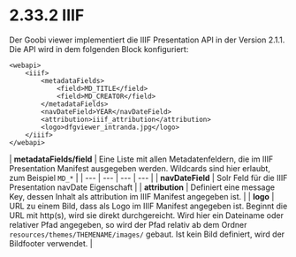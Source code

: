 # 2.33.2 IIIF

Der Goobi viewer implementiert die IIIF Presentation API in der Version 2.1.1. Die API wird in dem folgenden Block konfiguriert:

```markup
<webapi>
    <iiif>
        <metadataFields>
            <field>MD_TITLE</field>
            <field>MD_CREATOR</field>
        </metadataFields>
        <navDateField>YEAR</navDateField>
        <attribution>iiif_attribution</attribution>
        <logo>dfgviewer_intranda.jpg</logo>
    </iiif>
</webapi>
```

| **metadataFields/field** | Eine Liste mit allen Metadatenfeldern, die im IIIF Presentation Manifest ausgegeben werden. Wildcards sind hier erlaubt, zum Beispiel `MD_*` |
| --- | --- | --- | --- |
| **navDateField** | Solr Feld für die IIIF Presentation navDate Eigenschaft |
| **attribution** | Definiert eine message Key, dessen Inhalt als attribution im IIIF Manifest angegeben ist. |
| **logo** | URL zu einem Bild, dass als Logo im IIIF Manifest angegeben ist. Beginnt die URL mit http\(s\), wird sie direkt durchgereicht. Wird hier ein Dateiname oder relativer Pfad angegeben, so wird der Pfad relativ ab dem Ordner `resources/themes/THEMENAME/images/` gebaut. Ist kein Bild definiert, wird der Bildfooter verwendet. |

